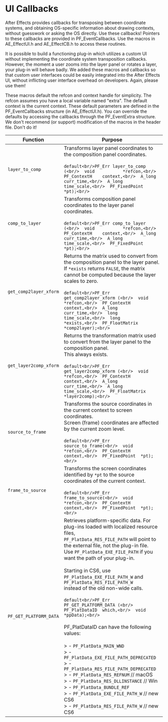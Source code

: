# UI Callbacks

After Effects provides callbacks for transposing between coordinate systems, and obtaining OS-specific information about drawing contexts, without guesswork or asking the OS directly. Use these callbacks! Pointers to these callbacks are provided in PF_EventCallbacks. Use the macros in AE_EffectUI.h and AE_EffectCB.h to access these routines.

It is possible to build a functioning plug-in which utilizes a custom UI without implementing the coordinate system transposition callbacks. However, the moment a user zooms into the layer panel or rotates a layer, your plug-in will behave badly. We added these macros and callbacks so that custom user interfaces could be easily integrated into the After Effects UI, without inflicting user interface overhead on developers. Again, please use them!

These macros default the refcon and context handle for simplicity. The refcon assumes you have a local variable named "extra". The default context is the current context. These default parameters are defined in the PF_EventCallbacks structure (in AE_EffectUI.h). You can override the defaults by accessing the callbacks through the PF_EventExtra structure. We don't recommend (or support) modification of the macros in the header file. Don't do it!

| Function           | Purpose                                                                                                                                                                                                                                                                                                                                                                                                                                                                                                                                                                                                                                                                                                                                                                                                                                                                                                                           |
|------------------------|---------------------------------------------------------------------------------------------------------------------------------------------------------------------------------------------------------------------------------------------------------------------------------------------------------------------------------------------------------------------------------------------------------------------------------------------------------------------------------------------------------------------------------------------------------------------------------------------------------------------------------------------------------------------------------------------------------------------------------------------------------------------------------------------------------------------------------------------------------------------------------------------------------------------------------------|
| `layer_to_comp`        | Transforms layer panel coordinates to the composition panel coordinates.<br/><br/>```default<br/>PF_Err layer_to_comp (<br/>  void           *refcon,<br/>  PF_ContextH    context,<br/>  A_long         curr_time,<br/>  A_long         time_scale,<br/>  PF_FixedPoint  *pt);<br/>```                                                                                                                                                                                                                                                                                                                                                                                                                                                                                                                                                                                                                                               |
| `comp_to_layer`        | Transforms composition panel coordinates to the layer panel coordinates.<br/><br/>```default<br/>PF_Err comp_to_layer (<br/>  void           *refcon,<br/>  PF_ContextH    context,<br/>  A_long         curr_time,<br/>  A_long         time_scale,<br/>  PF_FixedPoint  *pt);<br/>```                                                                                                                                                                                                                                                                                                                                                                                                                                                                                                                                                                                                                                               |
| `get_comp2layer_xform` | Returns the matrix used to convert from the composition panel to the layer panel.<br/>If `*exists` returns `FALSE`, the matrix cannot be computed because the layer scales to zero.<br/><br/>```default<br/>PF_Err get_comp2layer_xform (<br/>  void            *refcon,<br/>  PF_ContextH     context,<br/>  A_long          curr_time,<br/>  long            time_scale,<br/>  long            *exists,<br/>  PF_FloatMatrix  *comp2layer);<br/>```                                                                                                                                                                                                                                                                                                                                                                                                                                                                                 |
| `get_layer2comp_xform` | Returns the transformation matrix used to convert from the layer panel to the composition panel.<br/>This always exists.<br/><br/>```default<br/>PF_Err get_layer2comp_xform (<br/>  void            *refcon,<br/>  PF_ContextH     context,<br/>  A_long          curr_time,<br/>  A_long          time_scale,<br/>  PF_FloatMatrix  *layer2comp);<br/>```                                                                                                                                                                                                                                                                                                                                                                                                                                                                                                                                                                           |
| `source_to_frame`      | Transforms the source coordinates in the current context to screen coordinates.<br/>Screen (frame) coordinates are affected by the current zoom level.<br/><br/>```default<br/>PF_Err source_to_frame(<br/>  void           *refcon,<br/>  PF_ContextH    context,<br/>  PF_FixedPoint  *pt);<br/>```                                                                                                                                                                                                                                                                                                                                                                                                                                                                                                                                                                                                                                 |
| `frame_to_source`      | Transforms the screen coordinates identified by `*pt` to the source coordinates of the current context.<br/><br/>```default<br/>PF_Err frame_to_source(<br/>  void           *refcon,<br/>  PF_ContextH    context,<br/>  PF_FixedPoint  *pt);<br/>```                                                                                                                                                                                                                                                                                                                                                                                                                                                                                                                                                                                                                                                                                |
| `PF_GET_PLATFORM_DATA` | Retrieves platform-specific data. For plug-ins loaded with localized resource files,<br/>`PF_PlatData_RES_FILE_PATH` will point to the external file, not the plug-in file.<br/>Use `PF_PlatData_EXE_FILE_PATH` if you want the path of your plug-in.<br/><br/>Starting in CS6, use `PF_PlatData_EXE_FILE_PATH_W` and `PF_PlatData_RES_FILE_PATH_W`<br/>instead of the old non-wide calls.<br/><br/>```default<br/>PF_Err PF_GET_PLATFORM_DATA (<br/>  PF_PlatDataID  which,<br/>  void           *ppData);<br/>```<br/><br/>PF_PlatDataID can have the following values:<br/><br/>> - `PF_PlatData_MAIN_WND`<br/>> - `PF_PlatData_EXE_FILE_PATH_DEPRECATED`<br/>> - `PF_PlatData_RES_FILE_PATH_DEPRECATED`<br/>> - `PF_PlatData_RES_REFNUM` // macOS<br/>> - `PF_PlatData_RES_DLLINSTANCE` // Win<br/>> - `PF_PlatData_BUNDLE_REF`<br/>> - `PF_PlatData_EXE_FILE_PATH_W` // new CS6<br/>> - `PF_PlatData_RES_FILE_PATH_W` // new CS6 |
